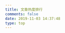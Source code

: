 ```yaml
---
title: 文章热度排行
comments: false
date: 2019-11-03 14:37:48
type: top
---
```


<div id="top" style="margin-top:-30px;"></div>

<script src="//cdn1.lncld.net/static/js/3.0.4/av-min.js"></script>
<script>AV.initialize("gYcUzERw1BSKyARbzWH2OQzu-gzGzoHsz", "7xvFncnnyG2QI60iDY3E4PuO");</script>

<style>
    .post-description {
        display: none;
    }
</style>
